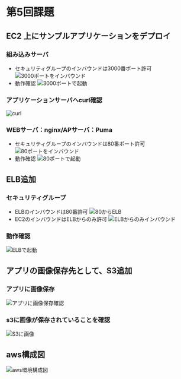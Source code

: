 # 第5回課題
## EC2 上にサンプルアプリケーションをデプロイ
  ### 組み込みサーバ
   - セキュリティグループのインバウンドは3000番ポート許可
     ![3000ポートをインバウンド](images/lecture05/SGFor3000.png)
   - 動作確認
     ![3000ポートで起動](images/lecture05/rails3000.png)
  ### アプリケーションサーバへcurl確認
   ![curl](images/lecture05/curl.png)
  ### WEBサーバ：nginx/APサーバ：Puma
   - セキュリティグループのインバウンドは80番ポート許可
        ![80ポートをインバウンド](images/lecture05/SGFor80.png)
   - 動作確認
      ![80ポートで起動](images/lecture05/rails80.png)
## ELB追加
  ### セキュリティグループ
   - ELBのインバウンドは80番許可
       ![80からELB](images/lecture05/ELBSGinbound.png)
   - EC2のインバウンドはELBからのみ許可
       ![ELBからのみインバウンド](images/lecture05/SGForELB.png)
  ### 動作確認
   ![ELBで起動](images/lecture05/railsELB.png)
## アプリの画像保存先として、S3追加
  ### アプリに画像保存
   ![アプリに画像保存確認](images/lecture05/pictureSave.png)
  ### s3に画像が保存されていることを確認
   ![S3に画像](images/lecture05/s3Picture.png)
## aws構成図  
   ![aws環境構成図](images/lecture05/awsDesign.png)
